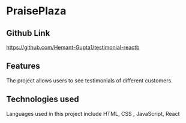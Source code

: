 # PraisePlaza


## Github Link
https://github.com/Hemant-Gupta1/testimonial-reactb


## Features
The project allows users to see testimonials of different customers.



## Technologies used
Languages used in this project include HTML, CSS , JavaScript, React






